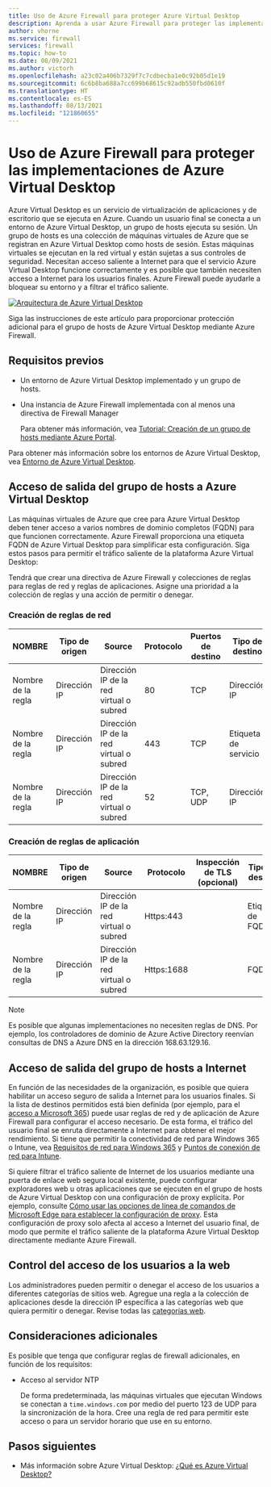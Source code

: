 ```yaml
---
title: Uso de Azure Firewall para proteger Azure Virtual Desktop
description: Aprenda a usar Azure Firewall para proteger las implementaciones de Azure Virtual Desktop
author: vhorne
ms.service: firewall
services: firewall
ms.topic: how-to
ms.date: 08/09/2021
ms.author: victorh
ms.openlocfilehash: a23c02a406b7329f7c7cdbecba1e0c92b05d1e19
ms.sourcegitcommit: 6c6b8ba688a7cc699b68615c92adb550fbd0610f
ms.translationtype: HT
ms.contentlocale: es-ES
ms.lasthandoff: 08/13/2021
ms.locfileid: "121860655"
---
```

# <a name="use-azure-firewall-to-protect-azure-virtual-desktop-deployments"></a>Uso de Azure Firewall para proteger las implementaciones de Azure Virtual Desktop

Azure Virtual Desktop es un servicio de virtualización de aplicaciones y de escritorio que se ejecuta en Azure. Cuando un usuario final se conecta a un entorno de Azure Virtual Desktop, un grupo de hosts ejecuta su sesión. Un grupo de hosts es una colección de máquinas virtuales de Azure que se registran en Azure Virtual Desktop como hosts de sesión. Estas máquinas virtuales se ejecutan en la red virtual y están sujetas a sus controles de seguridad. Necesitan acceso saliente a Internet para que el servicio Azure Virtual Desktop funcione correctamente y es posible que también necesiten acceso a Internet para los usuarios finales. Azure Firewall puede ayudarle a bloquear su entorno y a filtrar el tráfico saliente.

[ ![Arquitectura de Azure Virtual Desktop](media/protect-windows-virtual-desktop/windows-virtual-desktop-architecture-diagram.png) ](media/protect-windows-virtual-desktop/windows-virtual-desktop-architecture-diagram.png#lightbox)

Siga las instrucciones de este artículo para proporcionar protección adicional para el grupo de hosts de Azure Virtual Desktop mediante Azure Firewall.

## <a name="prerequisites"></a>Requisitos previos


 - Un entorno de Azure Virtual Desktop implementado y un grupo de hosts.
 - Una instancia de Azure Firewall implementada con al menos una directiva de Firewall Manager 

   Para obtener más información, vea [Tutorial: Creación de un grupo de hosts mediante Azure Portal](../virtual-desktop/create-host-pools-azure-marketplace.md).

Para obtener más información sobre los entornos de Azure Virtual Desktop, vea [Entorno de Azure Virtual Desktop](../virtual-desktop/environment-setup.md).

## <a name="host-pool-outbound-access-to-azure-virtual-desktop"></a>Acceso de salida del grupo de hosts a Azure Virtual Desktop

Las máquinas virtuales de Azure que cree para Azure Virtual Desktop deben tener acceso a varios nombres de dominio completos (FQDN) para que funcionen correctamente. Azure Firewall proporciona una etiqueta FQDN de Azure Virtual Desktop para simplificar esta configuración. Siga estos pasos para permitir el tráfico saliente de la plataforma Azure Virtual Desktop:

Tendrá que crear una directiva de Azure Firewall y colecciones de reglas para reglas de red y reglas de aplicaciones. Asigne una prioridad a la colección de reglas y una acción de permitir o denegar. 

### <a name="create-network-rules"></a>Creación de reglas de red

| NOMBRE | Tipo de origen | Source | Protocolo | Puertos de destino | Tipo de destino | Destination 
--- | --- | --- | --- | --- | --- | ---
| Nombre de la regla | Dirección IP | Dirección IP de la red virtual o subred | 80 | TCP |  Dirección IP | 169.254.169.254, 168.63.129.16
| Nombre de la regla | Dirección IP | Dirección IP de la red virtual o subred | 443 | TCP | Etiqueta de servicio | AzureCloud, WindowsVirtualDesktop
| Nombre de la regla | Dirección IP | Dirección IP de la red virtual o subred | 52 | TCP, UDP | Dirección IP | *


### <a name="create-application-rules"></a>Creación de reglas de aplicación 

| NOMBRE | Tipo de origen | Source | Protocolo | Inspección de TLS (opcional) | Tipo de destino | Destination 
--- | --- | --- | --- | --- | --- | ---
| Nombre de la regla | Dirección IP | Dirección IP de la red virtual o subred | Https:443 | | Etiqueta de FQDN | WindowsVirtualDesktop, WindowsUpdate, Windows Diagnostics, MicrosoftActiveProtectionService |
| Nombre de la regla | Dirección IP | Dirección IP de la red virtual o subred | Https:1688 | | FQDN | kms.core.windows.net 

> [!NOTE]
> Es posible que algunas implementaciones no necesiten reglas de DNS. Por ejemplo, los controladores de dominio de Azure Active Directory reenvían consultas de DNS a Azure DNS en la dirección 168.63.129.16.

## <a name="host-pool-outbound-access-to-the-internet"></a>Acceso de salida del grupo de hosts a Internet

En función de las necesidades de la organización, es posible que quiera habilitar un acceso seguro de salida a Internet para los usuarios finales. Si la lista de destinos permitidos está bien definida (por ejemplo, para el [acceso a Microsoft 365](/microsoft-365/enterprise/microsoft-365-ip-web-service)) puede usar reglas de red y de aplicación de Azure Firewall para configurar el acceso necesario. De esta forma, el tráfico del usuario final se enruta directamente a Internet para obtener el mejor rendimiento. Si tiene que permitir la conectividad de red para Windows 365 o Intune, vea [Requisitos de red para Windows 365](/windows-365/requirements-network#allow-network-connectivity) y [Puntos de conexión de red para Intune](/mem/intune/fundamentals/intune-endpoints).

Si quiere filtrar el tráfico saliente de Internet de los usuarios mediante una puerta de enlace web segura local existente, puede configurar exploradores web u otras aplicaciones que se ejecuten en el grupo de hosts de Azure Virtual Desktop con una configuración de proxy explícita. Por ejemplo, consulte [Cómo usar las opciones de línea de comandos de Microsoft Edge para establecer la configuración de proxy](/deployedge/edge-learnmore-cmdline-options-proxy-settings). Esta configuración de proxy solo afecta al acceso a Internet del usuario final, de modo que permite el tráfico saliente de la plataforma Azure Virtual Desktop directamente mediante Azure Firewall. 

## <a name="control-user-access-to-the-web"></a>Control del acceso de los usuarios a la web

Los administradores pueden permitir o denegar el acceso de los usuarios a diferentes categorías de sitios web. Agregue una regla a la colección de aplicaciones desde la dirección IP específica a las categorías web que quiera permitir o denegar. Revise todas las [categorías web](web-categories.md). 

## <a name="additional-considerations"></a>Consideraciones adicionales

Es posible que tenga que configurar reglas de firewall adicionales, en función de los requisitos:

- Acceso al servidor NTP

  De forma predeterminada, las máquinas virtuales que ejecutan Windows se conectan a `time.windows.com` por medio del puerto 123 de UDP para la sincronización de la hora. Cree una regla de red para permitir este acceso o para un servidor horario que use en su entorno.

## <a name="next-steps"></a>Pasos siguientes

- Más información sobre Azure Virtual Desktop: [¿Qué es Azure Virtual Desktop?](../virtual-desktop/overview.md)

